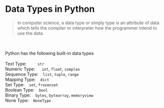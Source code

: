 # Data Types in Python
> In computer science, a data type or simply type is an attribute of data which tells the compiler or interpreter how the programmer intend to use the data.

<br><br>
Python has the following built-in data types <br><br>
Text Type: &emsp;&emsp; `str` <br>
Numeric Type: &emsp; `int`, `float`, `complex` <br>
Sequence Type: &ensp; `list`, `tuple`, `range` <br>
Mapping Type: &ensp; `dict` <br>
Set Type: &ensp; `set`, `frozenset` <br>
Boolean Type: &ensp; `bool` <br>
Binary Type: &ensp; `bytes`, `bytearray`, `memoryview` <br>
None Type: &ensp; `NoneType`

<!-- <img width=1000px src="https://upload.wikimedia.org/wikipedia/commons/thumb/1/10/Python_3._The_standard_type_hierarchy.png/636px-Python_3._The_standard_type_hierarchy.png"> -->
